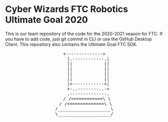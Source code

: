 # Cyber Wizards FTC Robotics Ultimate Goal 2020
 This is our team repository of the code for the 2020-2021 season for FTC. If you have to add code, just git commit in CLI or use the GitHub Desktop Client. This repository also contains the Ultimate Goal FTC SDK.
 


 <div align="center">
<pre>
+--------------+
   |.------------.|
   ||            ||
   ||            ||
   ||            ||
   ||            ||
   |+------------+|
   +-..--------..-+
   .--------------.
  / /============\ \
 / /==============\ \
/____________________\
\____________________/


</pre>

